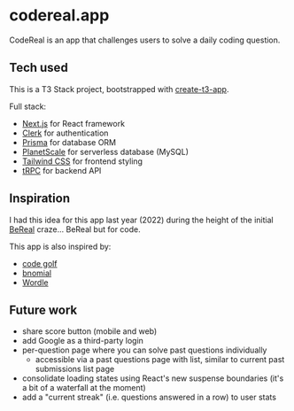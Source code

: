 # codereal.app

CodeReal is an app that challenges users to solve a daily coding question.

## Tech used

This is a T3 Stack project, bootstrapped with [create-t3-app](https://create.t3.gg/).

Full stack:

- [Next.js](https://nextjs.org) for React framework
- [Clerk](https://clerk.com/) for authentication
- [Prisma](https://prisma.io) for database ORM
- [PlanetScale](https://planetscale.com/) for serverless database (MySQL)
- [Tailwind CSS](https://tailwindcss.com) for frontend styling
- [tRPC](https://trpc.io) for backend API

## Inspiration

I had this idea for this app last year (2022) during the height of the initial [BeReal](https://bereal.com/) craze... BeReal but for code.

This app is also inspired by:

- [code golf](https://www.reddit.com/r/codegolf/)
- [bnomial](https://bnomial.com)
- [Wordle](https://www.nytimes.com/games/wordle/index.html)

## Future work

- share score button (mobile and web)
- add Google as a third-party login
- per-question page where you can solve past questions individually
  - accessible via a past questions page with list, similar to current past submissions list page
- consolidate loading states using React's new suspense boundaries (it's a bit of a waterfall at the moment)
- add a "current streak" (i.e. questions answered in a row) to user stats
